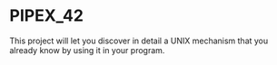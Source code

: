 # PIPEX_42
This project will let you discover in detail a UNIX mechanism that you already know by using it in your program.
